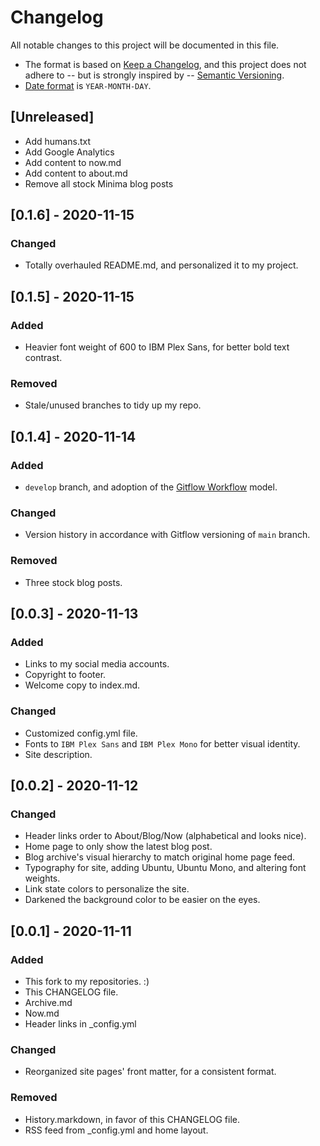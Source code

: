 # Changelog
All notable changes to this project will be documented in this file.
- The format is based on [Keep a Changelog](https://keepachangelog.com/en/1.0.0/),
and this project does not adhere to -- but is strongly inspired by -- [Semantic Versioning](https://semver.org/spec/v2.0.0.html). 
- [Date format](https://www.iso.org/iso-8601-date-and-time-format.html) is `YEAR-MONTH-DAY`.

## [Unreleased]
- Add humans.txt
- Add Google Analytics
- Add content to now.md
- Add content to about.md
- Remove all stock Minima blog posts

## [0.1.6] - 2020-11-15
### Changed
- Totally overhauled README.md, and personalized it to my project.

## [0.1.5] - 2020-11-15
### Added
- Heavier font weight of 600 to IBM Plex Sans, for better bold text contrast.

### Removed
- Stale/unused branches to tidy up my repo.

## [0.1.4] - 2020-11-14
### Added
- `develop` branch, and adoption of the [Gitflow Workflow](https://www.atlassian.com/git/tutorials/comparing-workflows/gitflow-workflow) model.

### Changed
- Version history in accordance with Gitflow versioning of `main` branch.

### Removed
- Three stock blog posts.

## [0.0.3] - 2020-11-13
### Added
- Links to my social media accounts.
- Copyright to footer.
- Welcome copy to index.md.

### Changed
- Customized config.yml file.
- Fonts to `IBM Plex Sans` and `IBM Plex Mono` for better visual identity.
- Site description.

## [0.0.2] - 2020-11-12
### Changed
- Header links order to About/Blog/Now (alphabetical and looks nice).
- Home page to only show the latest blog post.
- Blog archive's visual hierarchy to match original home page feed.
- Typography for site, adding Ubuntu, Ubuntu Mono, and altering font weights.
- Link state colors to personalize the site.
- Darkened the background color to be easier on the eyes.

## [0.0.1] - 2020-11-11
### Added
- This fork to my repositories. :)
- This CHANGELOG file.
- Archive.md
- Now.md
- Header links in _config.yml

### Changed
- Reorganized site pages' front matter, for a consistent format.

### Removed
- History.markdown, in favor of this CHANGELOG file.
- RSS feed from _config.yml and home layout.
